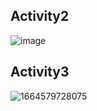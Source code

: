 ## Activity2
![image](https://user-images.githubusercontent.com/53381276/193349433-89c0dad8-3c62-4e80-90f7-2af00ba99a7f.png)

## Activity3
![1664579728075](https://user-images.githubusercontent.com/53381276/193368294-c453638f-26ae-4833-8ef2-76d95a0a7d69.jpg)
